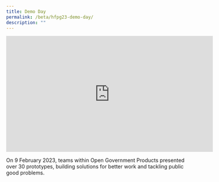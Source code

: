 ```yaml
---
title: Demo Day
permalink: /beta/hfpg23-demo-day/
description: ""
---
```

<iframe width="560" height="315" src="https://www.youtube.com/embed/mgxE3IPE4WY" title="YouTube video player" frameborder="0" allow="accelerometer; autoplay; clipboard-write; encrypted-media; gyroscope; picture-in-picture; web-share" allowfullscreen></iframe>

On 9 February 2023, teams within Open Government Products presented over 30 prototypes, building solutions for better work and tackling public good problems.